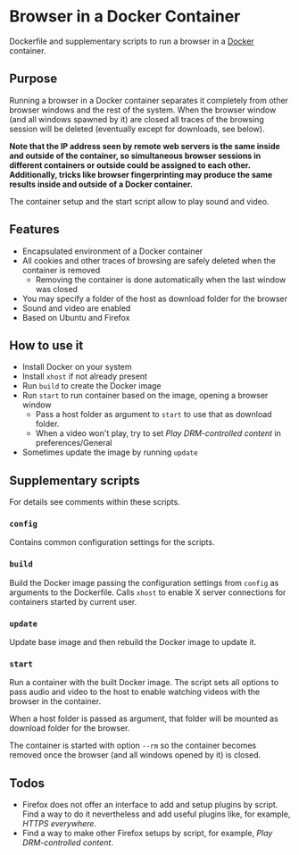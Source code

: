 # Browser in a Docker Container

Dockerfile and supplementary scripts to run a browser in a [Docker](https://www.docker.com) container.


## Purpose

Running a browser in a Docker container separates it completely from other browser windows and the rest of the system. When the browser window (and all windows spawned by it) are closed all traces of the browsing session will be deleted (eventually except for downloads, see below).

**Note that the IP address seen by remote web servers is the same inside and outside of the container, so simultaneous browser sessions in different containers or outside could be assigned to each other. Additionally, tricks like browser fingerprinting may produce the same results inside and outside of a Docker container.**

The container setup and the start script allow to play sound and video.


## Features

* Encapsulated environment of a Docker container
* All cookies and other traces of browsing are safely deleted when the container is removed
	* Removing the container is done automatically when the last window was closed
* You may specify a folder of the host as download folder for the browser
* Sound and video are enabled
* Based on Ubuntu and Firefox


## How to use it

* Install Docker on your system
* Install `xhost` if not already present
* Run `build` to create the Docker image
* Run `start` to run container based on the image, opening a browser window
	* Pass a host folder as argument to `start` to use that as download folder.
	* When a video won't play, try to set _Play DRM-controlled content_ in preferences/General
* Sometimes update the image by running `update`


## Supplementary scripts

For details see comments within these scripts.


### `config`

Contains common configuration settings for the scripts.


### `build`

Build the Docker image passing the configuration settings from `config` as arguments to the Dockerfile. Calls `xhost` to enable X server connections for containers started by current user.


### `update`

Update base image and then rebuild the Docker image to update it.


### `start`

Run a container with the built Docker image. The script sets all options to pass audio and video to the host to enable watching videos with the browser in the container.

When a host folder is passed as argument, that folder will be mounted as download folder for the browser.

The container is started with option `--rm` so the container becomes removed once the browser (and all windows opened by it) is closed.


## Todos

- Firefox does not offer an interface to add and setup plugins by script. Find a way to do it nevertheless and add useful plugins like, for example, _HTTPS everywhere_.
- Find a way to make other Firefox setups by script, for example, _Play DRM-controlled content_.

